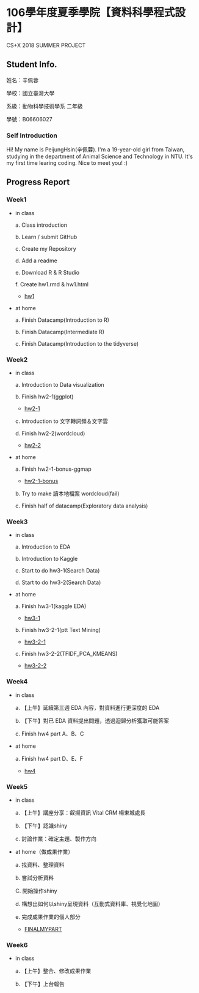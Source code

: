 # 106學年度夏季學院【資料科學程式設計】
CS+X 2018 SUMMER PROJECT
## Student Info.
姓名：辛佩蓉

學校：國立臺灣大學

系級：動物科學技術學系 二年級

學號：B06606027
### Self Introduction 
 Hi! My name is PeijungHsin(辛佩蓉). I'm a 19-year-old girl from Taiwan, studying in the department of Animal Science and Technology in NTU. It's my first time learing coding. Nice to meet you! :)
## Progress Report
### Week1
* in class

  a. Class introduction

  b. Learn / submit GitHub

  c. Create my Repository

  d. Add a readme

  e. Download R & R Studio

  f. Create hw1.rmd & hw1.html
    + [hw1](https://peijunghsin.github.io/CSXsppjhsin/Week1/hw1.html)

* at home

  a. Finish Datacamp(​Introduction to R)

  b. Finish Datacamp(​Intermediate R​)

  c. Finish Datacamp(​​Introduction to the tidyverse​)

### Week2
* in class

  a. Introduction to Data visualization

  b. Finish hw2-1(ggplot)
    + [hw2-1](https://peijunghsin.github.io/CSXsppjhsin/Week2/hw2-1-data視覺化/hw2-1.html)

  c. Introduction to 文字轉詞頻＆文字雲

  d. Finish hw2-2(​​wordcloud)

    + [hw2-2](https://peijunghsin.github.io/CSXsppjhsin/Week2/hw2-2-ptt文字雲/hw2-2.html)

* at home

  a. Finish hw2-1-bonus-ggmap
    + [hw2-1-bonus](https://peijunghsin.github.io/CSXsppjhsin/Week2/hw2-1-bonus-ggmap/hw2-1-bonus_ggmap_.html)

  b. Try to make 讀本地檔案 wordcloud(fail)

  c. Finish half of datacamp(Exploratory data analysis​)

### Week3
* in class

  a. Introduction to EDA

  b. Introduction to Kaggle

  c. Start to do hw3-1(Search Data)

  d. Start to do hw3-2(Search Data)

* at home

  a. Finish hw3-1(kaggle EDA)
    + [hw3-1](https://peijunghsin.github.io/CSXsppjhsin/Week3/hw3-1.html)

  b. Finish hw3-2-1(ptt Text Mining)
    + [hw3-2-1](https://peijunghsin.github.io/CSXsppjhsin/Week3/hw3-2-1.html)

  c. Finish hw3-2-2(TFIDF_PCA_KMEANS)
    + [hw3-2-2](https://peijunghsin.github.io/CSXsppjhsin/Week3/hw3-2-2.html)

### Week4
* in class

  a. 【上午】延續第三週 EDA 內容，對資料進行更深度的 EDA

  b. 【下午】對已 EDA 資料提出問題，透過迴歸分析獲取可能答案

  c. Finish hw4 part A、B、C

* at home

  a. Finish hw4 part D、E、F
    + [hw4](https://peijunghsin.github.io/CSXsppjhsin/Week4/hw4.html)

### Week5
* in class

  a. 【上午】講座分享：叡揚資訊 Vital CRM 楊東城處長

  b. 【下午】認識shiny

  c. 討論作業：確定主題、製作方向

* at home（做成果作業）

  a. 找資料、整理資料

  b. 嘗試分析資料

  C. 開始操作shiny

  d. 構想出如何以shiny呈現資料（互動式資料庫、視覺化地圖）

  e. 完成成果作業的個人部分
    + [FINALMYPART](https://peijunghsin.shinyapps.io/appfinal/)

### Week6
* in class

  a. 【上午】整合、修改成果作業

  b. 【下午】上台報告

